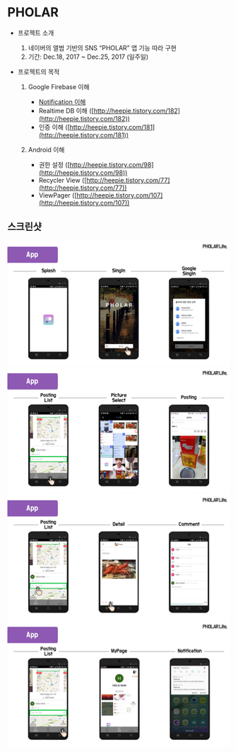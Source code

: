 # PHOLAR
- 프로젝트 소개
  1. 네이버의 앨범 기반의 SNS “PHOLAR” 앱 기능 따라 구현
  2. 기간: Dec.18, 2017 ~ Dec.25, 2017 (일주일)
  
- 프로젝트의 목적
  1. Google Firebase 이해
      - [Notification 이해](http://heepie.tistory.com/185)
      - Realtime DB 이해 ([http://heepie.tistory.com/182](http://heepie.tistory.com/182))
      - 인증 이해 ([http://heepie.tistory.com/181](http://heepie.tistory.com/181))
    
  2. Android 이해
      - 권한 설정 ([http://heepie.tistory.com/98](http://heepie.tistory.com/98))
      - Recycler View ([http://heepie.tistory.com/77](http://heepie.tistory.com/77))
      - ViewPager ([http://heepie.tistory.com/107](http://heepie.tistory.com/107))

## 스크린샷
![screenshot1](https://github.com/Heepie/Pholar/blob/master/img/screen1.PNG)
![screenshot2](https://github.com/Heepie/Pholar/blob/master/img/screen2.PNG)
![screenshot3](https://github.com/Heepie/Pholar/blob/master/img/screen3.PNG)
![screenshot4](https://github.com/Heepie/Pholar/blob/master/img/screen4.PNG)
